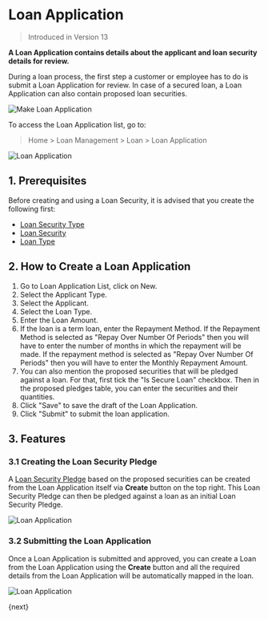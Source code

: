 <!-- add-breadcrumbs -->
# Loan Application
> Introduced in Version 13

**A Loan Application contains details about the applicant and loan security details for review.**

During a loan process, the first step a customer or employee has to do is submit a Loan Application for review. In case of a secured loan, a Loan Application can also contain proposed loan securities.

<img class="screenshot" alt="Make Loan Application" src="{{docs_base_url}}/assets/img/loan-management/loan-application-flow.png">

To access the Loan Application list, go to:
> Home > Loan Management > Loan > Loan Application


<img class="screenshot" alt="Loan Application" src="{{docs_base_url}}/assets/img/loan-management/loan-application.png">

## 1. Prerequisites
Before creating and using a Loan Security, it is advised that you create the following first:

* [Loan Security Type](/docs/user/manual/en/loan-management/loan-security-type)
* [Loan Security](/docs/user/manual/en/loan-management/loan-security)
* [Loan Type](/docs/user/manual/en/loan-management/loan-type)

## 2. How to Create a Loan Application
1. Go to Loan Application List, click on New.
2. Select the Applicant Type.
3. Select the Applicant.
4. Select the Loan Type.
5. Enter the Loan Amount.
6. If the loan is a term loan, enter the Repayment Method. If the Repayment Method is selected as "Repay Over Number Of Periods" then you will have to enter the number of months in which the repayment will be made. If the repayment method is selected as "Repay Over Number Of Periods" then you will have to enter the Monthly Repayment Amount.
7. You can also mention the proposed securities that will be pledged against a loan. For that, first tick the "Is Secure Loan" checkbox. Then in the proposed pledges table, you can enter the securities and their quantities.
8. Click "Save" to save the draft of the Loan Application.
9. Click "Submit" to submit the loan application.

## 3. Features

### 3.1 Creating the Loan Security Pledge
A [Loan Security Pledge](/docs/user/manual/en/loan-management/loan-security-pledge) based on the proposed securities can be created from the Loan Application itself via **Create** button on the top right. This Loan Security Pledge can then be pledged against a loan as an initial Loan Security Pledge.

<img class="screenshot" alt="Loan Application" src="{{docs_base_url}}/assets/img/loan-management/create-loan-security-pledge.png">

### 3.2 Submitting the Loan Application
Once a Loan Application is submitted and approved, you can create a Loan from the Loan Application using the **Create** button and all the required details from the Loan Application will be automatically mapped in the loan.

<img class="screenshot" alt="Loan Application" src="{{docs_base_url}}/assets/img/loan-management/create-loan.png">

{next}


